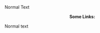 Normal Text

<p align="center">
   <a Elenco pagine </a> 
  <b>Some Links:</b><br>
</p>

Normal text
